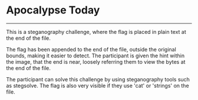 # Apocalypse Today

---

This is a steganography challenge, where the flag is placed in plain text at the end of the file. 

The flag has been appended to the end of the file, outside the original bounds, making it easier to detect.
The participant is given the hint within the image, that the end is near, loosely referring them to view the bytes at the end of the file.

The participant can solve this challenge by using steganography tools such as stegsolve.
The flag is also very visible if they use 'cat' or 'strings' on the file. 